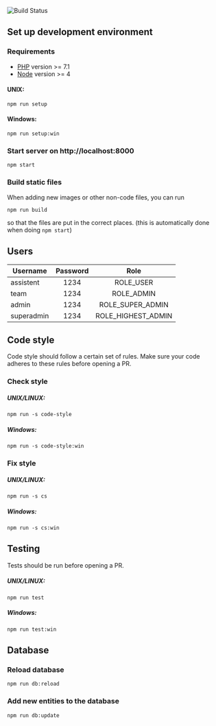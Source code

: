 ![Build Status](https://travis-ci.org/vektorprogrammet/vektorprogrammet.svg?branch=master)
## Set up development environment
### Requirements
- [PHP](http://php.net/downloads.php) version >= 7.1
- [Node](https://nodejs.org/en/) version >= 4

#### UNIX:
`npm run setup`
#### Windows:
`npm run setup:win`

### Start server on http://localhost:8000
`npm start`

### Build static files
When adding new images or other non-code files, you can run

`npm run build`

so that the files are put in the correct places. (this is automatically
done when doing `npm start`)

## Users
| Username   | Password |        Role        |
| ---------- |:--------:|:------------------:|
| assistent  |   1234   |      ROLE_USER     |
| team       |   1234   |     ROLE_ADMIN     |
| admin      |   1234   |  ROLE_SUPER_ADMIN  |
| superadmin |   1234   | ROLE_HIGHEST_ADMIN |


## Code style
Code style should follow a certain set of rules. Make sure your code 
adheres to these rules before opening a PR. 
### Check style
##### UNIX/LINUX:
`npm run -s code-style`
##### Windows:
`npm run -s code-style:win`

### Fix style
##### UNIX/LINUX:
`npm run -s cs`
##### Windows:
`npm run -s cs:win`

## Testing
Tests should be run before opening a PR.
##### UNIX/LINUX:
`npm run test`
##### Windows:
`npm run test:win`


## Database
### Reload database
`npm run db:reload`

### Add new entities to the database
`npm run db:update`

